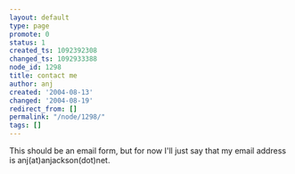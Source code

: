 ```yaml
---
layout: default
type: page
promote: 0
status: 1
created_ts: 1092392308
changed_ts: 1092933388
node_id: 1298
title: contact me
author: anj
created: '2004-08-13'
changed: '2004-08-19'
redirect_from: []
permalink: "/node/1298/"
tags: []
---
```

This should be an email form, but for now I'll just say that my email address is anj(at)anjackson(dot)net.
